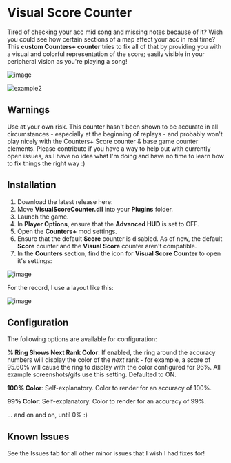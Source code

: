 # Visual Score Counter

Tired of checking your acc mid song and missing notes because of it? Wish you could see how certain sections of a map affect your acc in real time? This **custom Counters+ counter** tries to fix all of that by providing you with a visual and colorful representation of the score; easily visible in your peripheral vision as you're playing a song!

![image](https://user-images.githubusercontent.com/84289648/131223567-d1d589df-71ec-4b77-8cec-fbcc4b0469cd.png)

![example2](https://user-images.githubusercontent.com/84289648/131224151-d553783b-64bd-4cee-8acb-1e238d9a841b.gif)


## Warnings

Use at your own risk. This counter hasn't been shown to be accurate in all circumstances - especially at the beginning of replays - and probably won't play nicely with the Counters+ Score counter & base game counter elements. Please contribute if you have a way to help out with currently open issues, as I have no idea what I'm doing and have no time to learn how to fix things the right way :)

## Installation

1) Download the latest release here: <Release link here>
2) Move **VisualScoreCounter.dll** into your **Plugins** folder.
3) Launch the game.
4) In **Player Options**, ensure that the **Advanced HUD** is set to OFF.
5) Open the **Counters+** mod settings.
6) Ensure that the default **Score** counter is disabled. As of now, the default **Score** counter and the **Visual Score** counter aren't compatible.
7) In the **Counters** section, find the icon for **Visual Score Counter** to open it's settings:
  
![image](https://user-images.githubusercontent.com/84289648/131233224-9544690b-bd1c-4553-bd57-3ecdef0ed0bd.png)
 
For the record, I use a layout like this:
  
![image](https://user-images.githubusercontent.com/84289648/131233218-7a0b8c6d-a1c6-414c-ba46-cb23e4bd26bb.png)

## Configuration
  
The following options are available for configuration:
  
**% Ring Shows Next Rank Color**: If enabled, the ring around the accuracy numbers will display the color of the *next* rank - for example, a score of 95.60% will cause the ring to display with the color configured for 96%. All example screenshots/gifs use this setting. Defaulted to ON.

**100% Color**: Self-explanatory. Color to render for an accuracy of 100%.
  
**99% Color**:  Self-explanatory. Color to render for an accuracy of 99%.
  
... and on and on, until 0% :)
  
## Known Issues
  
See the Issues tab for all other minor issues that I wish I had fixes for!
